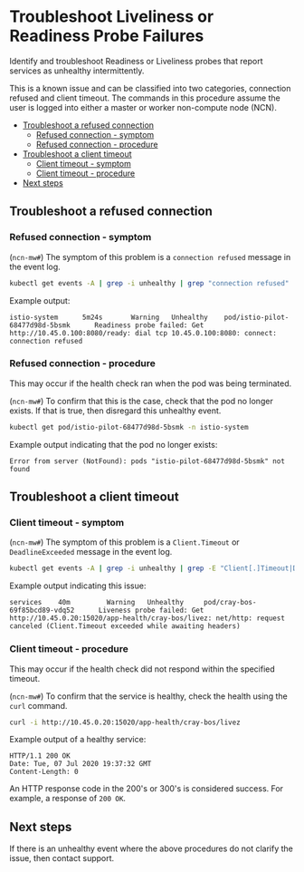 # Troubleshoot Liveliness or Readiness Probe Failures

Identify and troubleshoot Readiness or Liveliness probes that report services as unhealthy intermittently.

This is a known issue and can be classified into two categories, connection refused and client timeout.
The commands in this procedure assume the user is logged into either a master or worker non-compute node \(NCN\).

- [Troubleshoot a refused connection](#troubleshoot-a-refused-connection)
  - [Refused connection - symptom](#refused-connection---symptom)
  - [Refused connection - procedure](#refused-connection---procedure)
- [Troubleshoot a client timeout](#troubleshoot-a-client-timeout)
  - [Client timeout - symptom](#client-timeout---symptom)
  - [Client timeout - procedure](#client-timeout---procedure)
- [Next steps](#next-steps)

## Troubleshoot a refused connection

### Refused connection - symptom

(`ncn-mw#`) The symptom of this problem is a `connection refused` message in the event log.

```bash
kubectl get events -A | grep -i unhealthy | grep "connection refused"
```

Example output:

```text
istio-system      5m24s       Warning   Unhealthy    pod/istio-pilot-68477d98d-5bsmk      Readiness probe failed: Get http://10.45.0.100:8080/ready: dial tcp 10.45.0.100:8080: connect: connection refused
```

### Refused connection - procedure

This may occur if the health check ran when the pod was being terminated.

(`ncn-mw#`) To confirm that this is the case, check that the pod no longer exists. If that is true, then disregard this unhealthy event.

```bash
kubectl get pod/istio-pilot-68477d98d-5bsmk -n istio-system
```

Example output indicating that the pod no longer exists:

```text
Error from server (NotFound): pods "istio-pilot-68477d98d-5bsmk" not found
```

## Troubleshoot a client timeout

### Client timeout - symptom

(`ncn-mw#`) The symptom of this problem is a `Client.Timeout` or `DeadlineExceeded` message in the event log.

```bash
kubectl get events -A | grep -i unhealthy | grep -E "Client[.]Timeout|DeadlineExceeded"
```

Example output indicating this issue:

```text
services    40m         Warning   Unhealthy     pod/cray-bos-69f85bcd89-vdq52      Liveness probe failed: Get http://10.45.0.20:15020/app-health/cray-bos/livez: net/http: request canceled (Client.Timeout exceeded while awaiting headers)
```

### Client timeout - procedure

This may occur if the health check did not respond within the specified timeout.

(`ncn-mw#`) To confirm that the service is healthy, check the health using the `curl` command.

```bash
curl -i http://10.45.0.20:15020/app-health/cray-bos/livez
```

Example output of a healthy service:

```text
HTTP/1.1 200 OK
Date: Tue, 07 Jul 2020 19:37:32 GMT
Content-Length: 0
```

An HTTP response code in the 200's or 300's is considered success. For example, a response of `200 OK`.

## Next steps

If there is an unhealthy event where the above procedures do not clarify the issue, then contact support.
